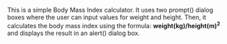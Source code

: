 This is a simple Body Mass Index calculator.
It uses two prompt() dialog boxes where the user can input values for weight and height. Then, it calculates the body mass index using the formula: <b>weight(kg)/height(m)<sup>2</sup></b> and displays the result in an alert() dialog box.
